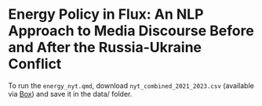 # Energy Policy in Flux: An NLP Approach to Media Discourse Before and After the Russia-Ukraine Conflict

To run the `energy_nyt.qmd`, download `nyt_combined_2021_2023.csv` (available via [Box](https://georgetown.app.box.com/folder/317619628250)) and save it in the data/ folder.


